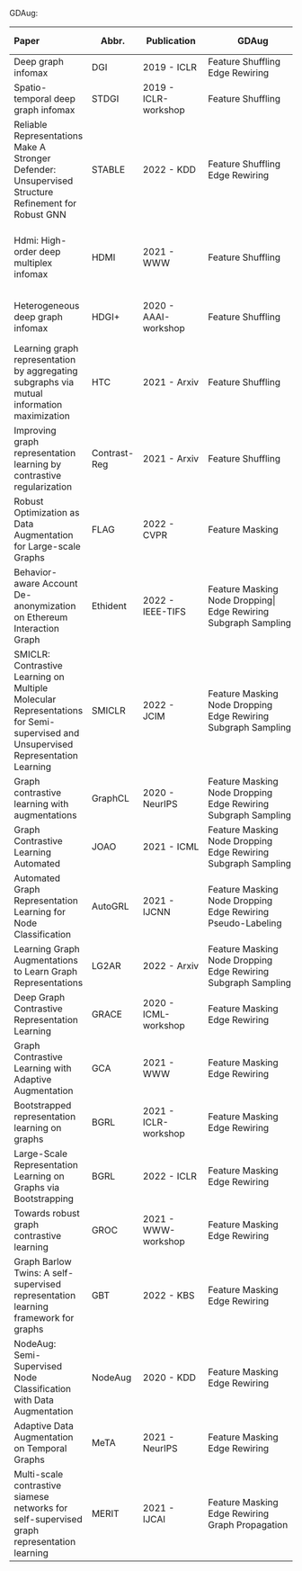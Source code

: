 GDAug:


<table><thead><tr><th style="text-align:left;"><span>Paper</span></th><th><span>Abbr.</span></th><th><span style="display:inline-block;width:100px"><span>Publication</span></span></th><th><span style="display:inline-block;width:160px"><span>GDAug</span></span></th><th><span style="display:inline-block;width:120px"><span>Downstream Task</span></span></th><th><span>Code</span></th></tr></thead><tbody><tr><td style="text-align:left;"><span>Deep graph infomax</span></td><td><span>DGI</span></td><td><span>2019 - ICLR</span></td><td><span>Feature Shuffling </span><br><span>Edge Rewiring</span></td><td><span>Node Classification</span></td><td><a href="https://github.com/PetarV-/DGI"><span>link</span></a></td></tr><tr><td style="text-align:left;"><span>Spatio-temporal deep graph infomax</span></td><td><span>STDGI</span></td><td><span>2019 - ICLR-workshop</span></td><td><span>Feature Shuffling</span></td><td><span>Node Regression</span></td><td>&nbsp;</td></tr><tr><td style="text-align:left;"><span>Reliable Representations Make A Stronger Defender: Unsupervised Structure Refinement for Robust GNN</span></td><td><span>STABLE</span></td><td><span>2022 - KDD</span></td><td><span>Feature Shuffling</span><br><span>Edge Rewiring</span></td><td><span>Node Classification</span></td><td>&nbsp;</td></tr><tr><td style="text-align:left;"><span>Hdmi: High-order deep multiplex infomax</span></td><td><span>HDMI</span></td><td><span>2021 - WWW</span></td><td><span>Feature Shuffling</span></td><td><span>Node Classification</span><br><span>Node Clustering</span><br><span>Similarity Search</span></td><td><a href="https://github.com/baoyujing/HDMI"><span>link</span></a></td></tr><tr><td style="text-align:left;"><span>Heterogeneous deep graph infomax</span></td><td><span>HDGI+</span></td><td><span>2020 - AAAI-workshop</span></td><td><span>Feature Shuffling</span></td><td><span>Node Classification</span><br><span>Node Clustering</span></td><td><a href="https://github.com/YuxiangRen/Heterogeneous-Deep-Graph-Infomax"><span>link</span></a></td></tr><tr><td style="text-align:left;"><span>Learning graph representation by aggregating subgraphs via mutual information maximization</span></td><td><span>HTC</span></td><td><span>2021 - Arxiv</span></td><td><span>Feature Shuffling</span></td><td><span>Graph Classification</span></td><td>&nbsp;</td></tr><tr><td style="text-align:left;"><span>Improving graph representation learning by contrastive regularization</span></td><td><span>Contrast-Reg</span></td><td><span>2021 - Arxiv</span></td><td><span>Feature Shuffling</span></td><td><span>Node Classification</span><br><span>Graph Clustering</span><br><span>Link Prediction</span><br><span> Pretraining</span></td><td>&nbsp;</td></tr><tr><td style="text-align:left;"><span>Robust Optimization as Data Augmentation for Large-scale Graphs</span></td><td><span>FLAG</span></td><td><span>2022 - CVPR</span></td><td><span>Feature Masking</span></td><td><span>Node Property Prediction</span><br><span>Link Property Prediction</span><br><span>Graph Property Prediction</span></td><td><a href="https://github.com/devnkong/FLAG"><span>link</span></a></td></tr><tr><td style="text-align:left;"><span>Behavior-aware Account De-anonymization on Ethereum Interaction Graph</span></td><td><span>Ethident</span></td><td><span>2022 - IEEE-TIFS</span></td><td><span>Feature Masking</span><br><span>Node Dropping</span><span>|</span><br><span>Edge Rewiring</span><br><span> Subgraph Sampling</span></td><td><span>Graph Classification</span></td><td><a href="https://github.com/jjzhou012/Ethident"><span>link</span></a></td></tr><tr><td style="text-align:left;"><span>SMICLR: Contrastive Learning on Multiple Molecular Representations for Semi-supervised and Unsupervised Representation Learning</span></td><td><span>SMICLR</span></td><td><span>2022 - JCIM</span></td><td><span>Feature Masking</span><br><span>Node Dropping</span><br><span>Edge Rewiring</span><br><span>Subgraph Sampling</span></td><td><span>Graph Classification</span></td><td><a href="https://github.com/CIDAG/SMICLR"><span>link</span></a></td></tr><tr><td style="text-align:left;"><span>Graph contrastive learning with augmentations</span></td><td><span>GraphCL</span></td><td><span>2020 - NeurIPS</span></td><td><span>Feature Masking</span><br><span>Node Dropping</span><br><span>Edge Rewiring</span><br><span>Subgraph Sampling</span></td><td><span>Graph Classification</span></td><td><a href="[https://github.com/Shen-Lab/GraphCL ](https://github.com/Shen-Lab/GraphCL)"><span>link</span></a></td></tr><tr><td style="text-align:left;"><span>Graph Contrastive Learning Automated</span></td><td><span>JOAO</span></td><td><span>2021 - ICML</span></td><td><span>Feature Masking</span><br><span>Node Dropping</span><br><span>Edge Rewiring</span><br><span>Subgraph Sampling</span></td><td><span>Graph Classification</span></td><td><a href="[https://github.com/Shen-Lab/GraphCL_Automated](https://github.com/Shen-Lab/GraphCL)"><span>link</span></a></td></tr><tr><td style="text-align:left;"><span>Automated Graph Representation Learning for Node Classification</span></td><td><span>AutoGRL</span></td><td><span>2021 - IJCNN</span></td><td><span>Feature Masking</span><br><span>Node Dropping</span><br><span>Edge Rewiring</span><br><span>Pseudo-Labeling</span></td><td><span>Node Classification</span></td><td><a href="https://github.com/JunweiSUN/AutoGRL"><span>link</span></a></td></tr><tr><td style="text-align:left;"><span>Learning Graph Augmentations to Learn Graph Representations</span></td><td><span>LG2AR</span></td><td><span>2022 - Arxiv</span></td><td><span>Feature Masking</span><br><span>Node Dropping</span><br><span>Edge Rewiring</span><br><span>Subgraph Sampling</span></td><td><span>Node Classification</span><br><span>Graph Classification</span></td><td>&nbsp;</td></tr><tr><td style="text-align:left;"><span>Deep Graph Contrastive Representation Learning</span></td><td><span>GRACE</span></td><td><span>2020 - ICML-workshop</span></td><td><span>Feature Masking</span><br><span>Edge Rewiring</span></td><td><span>Node Classification</span></td><td><a href="https://github.com/CRIPAC-DIG/GRACE"><span>link</span></a></td></tr><tr><td style="text-align:left;"><span>Graph Contrastive Learning with Adaptive Augmentation</span></td><td><span>GCA</span></td><td><span>2021 - WWW</span></td><td><span>Feature Masking</span><br><span>Edge Rewiring</span></td><td><span>Node Classification</span></td><td><a href="https://github.com/CRIPAC-DIG/GCA"><span>link</span></a></td></tr><tr><td style="text-align:left;"><span>Bootstrapped representation learning on graphs</span></td><td><span>BGRL</span></td><td><span>2021 - ICLR-workshop</span></td><td><span>Feature Masking</span><br><span>Edge Rewiring</span></td><td><span>Node Classification</span></td><td><a href="https://github.com/nerdslab/bgrl"><span>link</span></a></td></tr><tr><td style="text-align:left;"><span>Large-Scale Representation Learning on Graphs via Bootstrapping</span></td><td><span>BGRL</span></td><td><span>2022 - ICLR</span></td><td><span>Feature Masking</span><br><span>Edge Rewiring</span></td><td><span>Node Classification</span></td><td><a href="[https://github.com/Namkyeong/BGRL_Pytorch](https://github.com/nerdslab/bgrl)"><span>link</span></a></td></tr><tr><td style="text-align:left;"><span>Towards robust graph contrastive learning</span></td><td><span>GROC</span></td><td><span>2021 - WWW-workshop</span></td><td><span>Feature Masking</span><br><span>Edge Rewiring</span></td><td><span>Node Classification</span></td><td>&nbsp;</td></tr><tr><td style="text-align:left;"><span>Graph Barlow Twins: A self-supervised representation learning framework for graphs</span></td><td><span>GBT</span></td><td><span>2022 - KBS</span></td><td><span>Feature Masking</span><br><span>Edge Rewiring</span></td><td><span>Node Classification</span></td><td><a href="https://github.com/pbielak/graph-barlow-twins"><span>link</span></a></td></tr><tr><td style="text-align:left;"><span>NodeAug: Semi-Supervised Node Classification with Data Augmentation</span></td><td><span>NodeAug</span></td><td><span>2020 - KDD</span></td><td><span>Feature Masking</span><br><span>Edge Rewiring</span></td><td><span>Node Classification</span></td><td>&nbsp;</td></tr><tr><td style="text-align:left;"><span>Adaptive Data Augmentation on Temporal Graphs</span></td><td><span>MeTA</span></td><td><span>2021 - NeurIPS</span></td><td><span>Feature Masking</span><br><span>Edge Rewiring</span></td><td><span>Node Classification</span><br><span>Edge Prediction</span></td><td>&nbsp;</td></tr><tr><td style="text-align:left;"><span>Multi-scale contrastive siamese networks for self-supervised graph representation learning</span></td><td><span>MERIT</span></td><td><span>2021 - IJCAI</span></td><td><span>Feature Masking</span><br><span>Edge Rewiring</span><br><span>Graph Propagation</span></td><td><span>Node Classification</span></td><td><a href="https://github.com/GRAND-Lab/MERIT"><span>link</span></a></td></tr></tbody></table>
